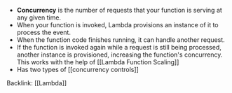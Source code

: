 - **Concurrency** is the number of requests that your function is serving at any given time. 
- When your function is invoked, Lambda provisions an instance of it to process the event. 
- When the function code finishes running, it can handle another request. 
- If the function is invoked again while a request is still being processed, another instance is provisioned, increasing the function's concurrency. This works with the help of [[Lambda Function Scaling]]
- Has two types of [[concurrency controls]]

Backlink: [[Lambda]]
